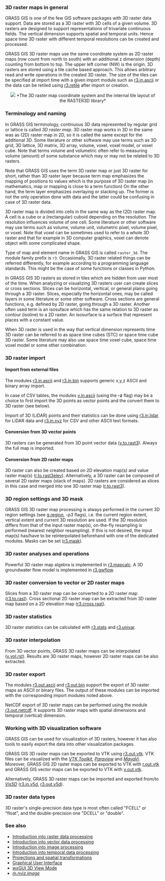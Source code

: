 ### 3D raster maps in general

GRASS GIS is one of the few GIS software packages with 3D raster data
support. Data are stored as a 3D raster with 3D cells of a given volume.
3D rasters are designed to support representations of trivariate
continuous fields. The vertical dimension supports spatial and temporal
units. Hence space time 3D raster with different temporal resolutions
can be created and processed.

GRASS GIS 3D raster maps use the same coordinate system as 2D raster
maps (row count from north to south) with an additional z dimension
(depth) counting from bottom to top. The upper left corner (NW) is the
origin. 3D rasters are stored using a tile cache based approach. This
allows arbitrary read and write operations in the created 3D raster. The
size of the tiles can be specified at import time with a given import
module such as [r3.in.ascii](r3.in.ascii.md) or the data can be retiled
using [r3.retile](r3.retile.md) after import or creation.

<div align="center" style="margin: 10px">

<img src="raster3d_layout.png" data-border="0" />
*The 3D raster map coordinate system and the internal tile layout of the
RASTER3D library*

</div>

### Terminology and naming

In GRASS GIS terminology, continuous 3D data represented by regular grid
or lattice is called *3D raster map*. 3D raster map works in 3D in the
same was as (2D) raster map in 2D, so it is called the same except for
the additional 3D. Some literature or other software may use terms such
as 3D grid, 3D lattice, 3D matrix, 3D array, volume, voxel, voxel model,
or voxel cube. Note that terms volume and volumetric often refer to
measuring volume (amount) of some substance which may or may not be
related to 3D rasters.

Note that GRASS GIS uses the term 3D raster map or just 3D raster for
short, rather than 3D raster layer because term map emphasizes the
mapping of positions to values which is the purpose of 3D raster map (in
mathematics, map or mapping is close to a term function) On the other
hand, the term layer emphasizes overlaying or stacking up. The former is
not the only operation done with data and the latter could be confusing
in case of 3D raster data.

3D raster map is divided into cells in the same way as the (2D) raster
map. A cell is a cube or a (rectangular) cuboid depending on the
resolution. The resolution influences volume of one cell. Some
literature or other software may use terms such as volume, volume unit,
volumetric pixel, volume pixel, or voxel. Note that voxel can be
sometimes used to refer to a whole 3D raster and that for example in 3D
computer graphics, voxel can denote object with some complicated shape.

Type of map and element name in GRASS GIS is called `raster_3d`. The
module family prefix is `r3`. Occasionally, 3D raster related things can
be referred differently, for example according to a programming language
standards. This might be the case of some functions or classes in
Python.

In GRASS GIS 3D rasters as stored in tiles which are hidden from user
most of the time. When analyzing or visualizing 3D rasters user can
create slices or cross sections. Slices can be horizontal, vertical, or
general plains going through a 3D raster. Slices, especially the
horizontal ones, may be called layers in some literature or some other
software. Cross sections are general functions, e.g. defined by 2D
raster, going through a 3D raster. Another often used term is an
isosuface which has the same relation to 3D raster as contour (isoline)
to a 2D raster. An isosurface is a surface that represent places with a
constant value.

When 3D raster is used in the way that vertical dimension represents
time 3D raster can be referred to as space time cubes (STC) or space
time cube 3D raster. Some literature may also use space time voxel cube,
space time voxel model or some other combination.

### 3D raster import

#### Import from external files

The modules [r3.in.ascii](r3.in.ascii.md) and [r3.in.bin](r3.in.bin.md)
supports generic x,y,z ASCII and binary array import.

In case of CSV tables, the modules [v.in.ascii](v.in.ascii.md) (using
the **-z** flag) may be a choice to first import the 3D points as vector
points and the convert them to 3D raster (see below).

Import of 3D (LiDAR) points and their statistics can be done using
[r3.in.lidar](r3.in.lidar.md) for LiDAR data and
[r3.in.xyz](r3.in.xyz.md) for CSV and other ASCII text formats.

#### Conversion from 3D vector points

3D rasters can be generated from 3D point vector data
([v.to.rast3](v.to.rast3.md)). Always the full map is imported.

#### Conversion from 2D raster maps

3D raster can also be created based on 2D elevation map(s) and value
raster map(s) ([r.to.rast3elev](r.to.rast3elev.md)). Alternatively, a 3D
raster can be composed of several 2D raster maps (stack of maps). 2D
rasters are considered as slices in this case and merged into one 3D
raster map ([r.to.rast3](r.to.rast3.md)).

### 3D region settings and 3D mask

GRASS GIS 3D raster map processing is always performed in the current 3D
region settings (see [g.region](g.region.md), *-p3* flags), i.e. the
current region extent, vertical extent and current 3D resolution are
used. If the 3D resolution differs from that of the input raster map(s),
on-the-fly resampling is performed (nearest neighbor resampling). If
this is not desired, the input map(s) has/have to be reinterpolated
beforehand with one of the dedicated modules. Masks can be set
([r3.mask](r3.mask.md)).

### 3D raster analyses and operations

Powerful 3D raster map algebra is implemented in
[r3.mapcalc](r3.mapcalc.md). A 3D groundwater flow model is implemented
in [r3.gwflow](r3.gwflow.md).

### 3D raster conversion to vector or 2D raster maps

Slices from a 3D raster map can be converted to a 2D raster map
([r3.to.rast](r3.to.rast.md)). Cross sectional 2D raster map can be
extracted from 3D raster map based on a 2D elevation map
([r3.cross.rast](r3.cross.rast.md)).

### 3D raster statistics

3D raster statistics can be calculated with [r3.stats](r3.stats.md) and
[r3.univar](r3.univar.md).

### 3D raster interpolation

From 3D vector points, GRASS 3D raster maps can be interpolated
([v.vol.rst](v.vol.rst.md)). Results are 3D raster maps, however 2D
raster maps can be also extracted.

### 3D raster export

The modules [r3.out.ascii](r3.out.ascii.md) and
[r3.out.bin](r3.out.bin.md) support the export of 3D raster maps as
ASCII or binary files. The output of these modules can be imported with
the corresponding import modules noted above.

NetCDF export of 3D raster maps can be performed using the module
[r3.out.netcdf](r3.out.netcdf.md). It supports 3D raster maps with
spatial dimensions and temporal (vertical) dimension.

### Working with 3D visualization software

GRASS GIS can be used for visualization of 3D rasters, however it has
also tools to easily export the data into other visualization packages.

GRASS GIS 3D raster maps can be exported to VTK using
[r3.out.vtk](r3.out.vtk.md). VTK files can be visualized with the *[VTK
Toolkit](https://vtk.org)*, *[Paraview](https://www.paraview.org)* and
*[MayaVi](https://github.com/enthought/mayavi)*. Moreover, GRASS GIS 2D
raster maps can be exported to VTK with [r.out.vtk](r.out.vtk.md) and
GRASS GIS vector maps can be exported to VTK with
[v.out.vtk](v.out.vtk.md).

Alternatively, GRASS 3D raster maps can be imported and exported from/to
*[Vis5D](https://vis5d.sourceforge.net/)* ([r3.in.v5d](r3.in.v5d.md),
[r3.out.v5d](r3.out.v5d.md)).

### 3D raster data types

3D raster's single-precision data type is most often called "FCELL" or
"float", and the double-precision one "DCELL" or "double".

### See also

- [Introduction into raster data processing](rasterintro.md)
- [Introduction into vector data processing](vectorintro.md)
- [Introduction into image processing](imageryintro.md)
- [Introduction into temporal data processing](temporalintro.md)
- [Projections and spatial transformations](projectionintro.md)
- [Graphical User Interface](wxguiintro.md)
- [wxGUI 3D View Mode](wxGUI.nviz.md)
- *[m.nviz.image](m.nviz.image.md)*
